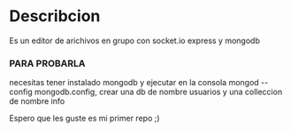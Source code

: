 <h1>Describcion</h1>

Es un editor de arichivos en grupo con socket.io express y mongodb

<h3>PARA PROBARLA</h3>

necesitas tener instalado mongodb y ejecutar en la consola mongod -- config mongodb.config, crear una db de nombre usuarios y una colleccion de nombre info

Espero que les guste es mi primer repo ;)
